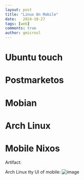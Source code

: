 ```yaml
---
layout: post
title: "Linux On Mobile"
date:   2024-10-27
tags: [web]
comments: true
author: gmicroul
---
```



# Ubuntu touch
# Postmarketos 
# Mobian
# Arch Linux
# Mobile Nixos

Artifact:

Arch Linux tty UI of mobile:
![image](https://github.com/user-attachments/assets/6b0eeb8b-cc4c-4738-b0a5-5edee843bd7b)
